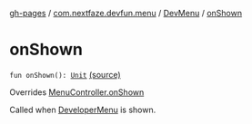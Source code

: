 [gh-pages](../../index.md) / [com.nextfaze.devfun.menu](../index.md) / [DevMenu](index.md) / [onShown](.)

# onShown

`fun onShown(): `[`Unit`](https://kotlinlang.org/api/latest/jvm/stdlib/kotlin/-unit/index.html) [(source)](https://github.com/NextFaze/dev-fun/tree/master/devfun-menu/src/main/java/com/nextfaze/devfun/menu/DeveloperMenu.kt#L136)

Overrides [MenuController.onShown](../-menu-controller/on-shown.md)

Called when [DeveloperMenu](../-developer-menu/index.md) is shown.

